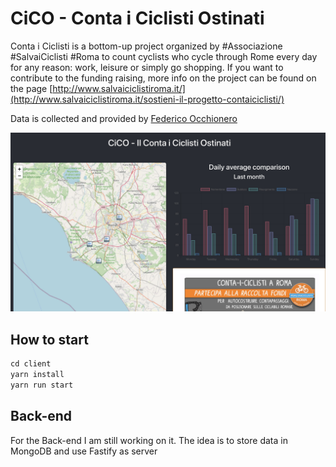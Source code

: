 # CiCO - Conta i Ciclisti Ostinati

Conta i Ciclisti is a bottom-up project organized by #Associazione #SalvaiCiclisti #Roma to count cyclists who cycle through Rome every day for any reason: work, leisure or simply go shopping. If  you want to contribute to the funding raising, more info on the project can be found on the page 
[http://www.salvaiciclistiroma.it/](http://www.salvaiciclistiroma.it/sostieni-il-progetto-contaiciclisti/)

Data is collected and provided by [Federico Occhionero](https://nl.mathworks.com/matlabcentral/profile/authors/17274098)

![Entry page of the client app](client/src/images/entry-page.jpg)

## How to start

```javascript
cd client
yarn install
yarn run start
```

## Back-end

For the Back-end I am still working on it.
The idea is to store data in MongoDB and use Fastify as server